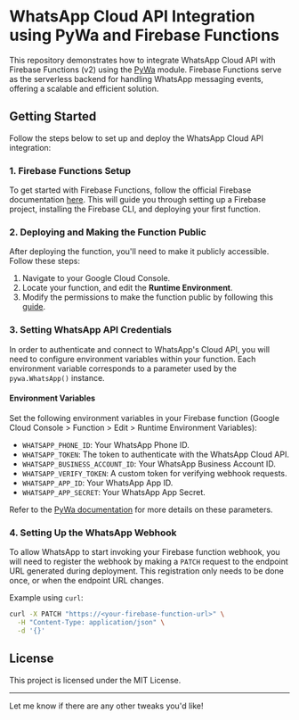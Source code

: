 # WhatsApp Cloud API Integration using PyWa and Firebase Functions

This repository demonstrates how to integrate WhatsApp Cloud API with Firebase Functions (v2) using the [PyWa](https://github.com/david-lev/pywa) module. Firebase Functions serve as the serverless backend for handling WhatsApp messaging events, offering a scalable and efficient solution.

## Getting Started

Follow the steps below to set up and deploy the WhatsApp Cloud API integration:

### 1. Firebase Functions Setup
To get started with Firebase Functions, follow the official Firebase documentation [here](https://firebase.google.com/docs/functions/get-started?gen=2nd). This will guide you through setting up a Firebase project, installing the Firebase CLI, and deploying your first function.

### 2. Deploying and Making the Function Public
After deploying the function, you'll need to make it publicly accessible. Follow these steps:
1. Navigate to your Google Cloud Console.
2. Locate your function, and edit the **Runtime Environment**.
3. Modify the permissions to make the function public by following this [guide](https://cloud.google.com/run/docs/authenticating/public).

### 3. Setting WhatsApp API Credentials
In order to authenticate and connect to WhatsApp's Cloud API, you will need to configure environment variables within your function. Each environment variable corresponds to a parameter used by the `pywa.WhatsApp()` instance.

#### Environment Variables
Set the following environment variables in your Firebase function (Google Cloud Console > Function > Edit > Runtime Environment Variables):

- `WHATSAPP_PHONE_ID`: Your WhatsApp Phone ID.
- `WHATSAPP_TOKEN`: The token to authenticate with the WhatsApp Cloud API.
- `WHATSAPP_BUSINESS_ACCOUNT_ID`: Your WhatsApp Business Account ID.
- `WHATSAPP_VERIFY_TOKEN`: A custom token for verifying webhook requests.
- `WHATSAPP_APP_ID`: Your WhatsApp App ID.
- `WHATSAPP_APP_SECRET`: Your WhatsApp App Secret.

Refer to the [PyWa documentation](https://pywa.readthedocs.io/en/latest/) for more details on these parameters.

### 4. Setting Up the WhatsApp Webhook
To allow WhatsApp to start invoking your Firebase function webhook, you will need to register the webhook by making a `PATCH` request to the endpoint URL generated during deployment. This registration only needs to be done once, or when the endpoint URL changes.

Example using `curl`:
```bash
curl -X PATCH "https://<your-firebase-function-url>" \
  -H "Content-Type: application/json" \
  -d '{}'
```

## License
This project is licensed under the MIT License.

---

Let me know if there are any other tweaks you'd like!